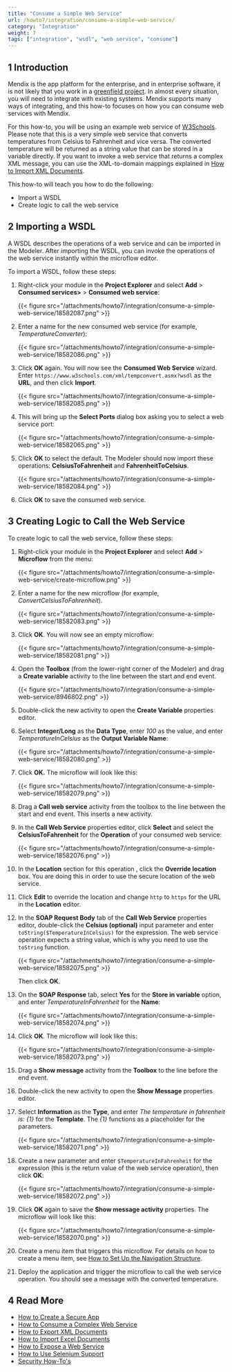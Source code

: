 ```yaml
---
title: "Consume a Simple Web Service"
url: /howto7/integration/consume-a-simple-web-service/
category: "Integration"
weight: 7
tags: ["integration", "wsdl", "web service", "consume"]
---
```


## 1 Introduction

Mendix is the app platform for the enterprise, and in enterprise software, it is not likely that you work in a [greenfield project](https://en.wikipedia.org/wiki/Greenfield_project). In almost every situation, you will need to integrate with existing systems. Mendix supports many ways of integrating, and this how-to focuses on how you can consume web services with Mendix.

For this how-to, you will be using an example web service of [W3Schools](http://www.w3schools.com/). Please note that this is a very simple web service that converts temperatures from Celsius to Fahrenheit and vice versa. The converted temperature will be returned as a string value that can be stored in a variable directly. If you want to invoke a web service that returns a complex XML message, you can use the XML-to-domain mappings explained in [How to Import XML Documents](/howto7/integration/importing-xml-documents/).

This how-to will teach you how to do the following:

* Import a WSDL
* Create logic to call the web service

## 2 Importing a WSDL

A WSDL describes the operations of a web service and can be imported in the Modeler. After importing the WSDL, you can invoke the operations of the web service instantly within the microflow editor.

To import a WSDL, follow these steps:

1. Right-click your module in the **Project Explorer** and select **Add** > **Consumed services>** > **Consumed web service**:

    {{< figure src="/attachments/howto7/integration/consume-a-simple-web-service/18582087.png" >}}

2. Enter a name for the new consumed web service (for example, *TemperatureConverter*):

    {{< figure src="/attachments/howto7/integration/consume-a-simple-web-service/18582086.png" >}}

3. Click **OK** again. You will now see the **Consumed Web Service** wizard. Enter `https://www.w3schools.com/xml/tempconvert.asmx?wsdl` as the **URL**, and then click **Import**.

    {{< figure src="/attachments/howto7/integration/consume-a-simple-web-service/18582085.png" >}}

4. This will bring up the **Select Ports** dialog box asking you to select a web service port:

    {{< figure src="/attachments/howto7/integration/consume-a-simple-web-service/18582065.png" >}}

5. Click **OK** to select the default. The Modeler should now import these operations: **CelsiusToFahrenheit** and **FahrenheitToCelsius**.

    {{< figure src="/attachments/howto7/integration/consume-a-simple-web-service/18582084.png" >}}

6. Click **OK** to save the consumed web service.

## 3 Creating Logic to Call the Web Service

To create logic to call the web service, follow these steps:

1. Right-click your module in the **Project Explorer** and select **Add** > **Microflow** from the menu:

    {{< figure src="/attachments/howto7/integration/consume-a-simple-web-service/create-microflow.png" >}}

2. Enter a name for the new microflow (for example, *ConvertCelsiusToFahrenheit*).

    {{< figure src="/attachments/howto7/integration/consume-a-simple-web-service/18582083.png" >}}

3. Click **OK**. You will now see an empty microflow:

    {{< figure src="/attachments/howto7/integration/consume-a-simple-web-service/18582081.png" >}}

4. Open the **Toolbox** (from the lower-right corner of the Modeler) and drag a **Create variable** activity to the line between the start and end event.

    {{< figure src="/attachments/howto7/integration/consume-a-simple-web-service/8946802.png" >}}

5. Double-click the new activity to open the **Create Variable** properties editor.
6. Select **Integer/Long** as the **Data Type**, enter *100* as the value, and enter *TemperatureInCelsius* as the **Output Variable Name**:

    {{< figure src="/attachments/howto7/integration/consume-a-simple-web-service/18582080.png" >}}

7. Click **OK.** The microflow will look like this:

    {{< figure src="/attachments/howto7/integration/consume-a-simple-web-service/18582079.png" >}}

8. Drag a **Call web service** activity from the toolbox to the line between the start and end event. This inserts a new activity.
9. In the **Call Web Service** properties editor, click **Select** and select the **CelsiusToFahrenheit** for the **Operation** of your consumed web service:

    {{< figure src="/attachments/howto7/integration/consume-a-simple-web-service/18582076.png" >}}

10. In the **Location** section for this operation , click the **Override location** box. You are doing this in order to use the secure location of the web service.
11. Click **Edit** to override the location and change `http` to `https` for the URL in the **Location** editor.
12. In the **SOAP Request Body** tab of the **Call Web Service** properties editor, double-click the **Celsius (optional)** input parameter and enter `toString($TemperatureInCelsius)` for the expression. The web service operation expects a string value, which is why you need to use the `toString` function. 

    {{< figure src="/attachments/howto7/integration/consume-a-simple-web-service/18582075.png" >}}

    Then click **OK**.
13. On the **SOAP Response** tab, select **Yes** for the **Store in variable** option, and enter *TemperatureInFahrenheit* for the **Name**:

    {{< figure src="/attachments/howto7/integration/consume-a-simple-web-service/18582074.png" >}}

14. Click **OK**. The microflow will look like this:

    {{< figure src="/attachments/howto7/integration/consume-a-simple-web-service/18582073.png" >}}

15. Drag a **Show message** activity from the **Toolbox** to the line before the end event.
16. Double-click the new activity to open the **Show Message** properties editor.
17. Select **Information** as the **Type**, and enter *The temperature in fahrenheit is: {1}* for the **Template**. The *{1}* functions as a placeholder for the parameters.

    {{< figure src="/attachments/howto7/integration/consume-a-simple-web-service/18582071.png" >}}

18. Create a new parameter and enter `$TemperatureInFahrenheit` for the expression (this is the return value of the web service operation), then click **OK**:

    {{< figure src="/attachments/howto7/integration/consume-a-simple-web-service/18582072.png" >}}

19. Click **OK** again to save the **Show message activity** properties. The microflow will look like this:

    {{< figure src="/attachments/howto7/integration/consume-a-simple-web-service/18582070.png" >}}

20. Create a menu item that triggers this microflow. For details on how to create a menu item, see [How to Set Up the Navigation Structure](/howto7/general/setting-up-the-navigation-structure/).
21. Deploy the application and trigger the microflow to call the web service operation. You should see a message with the converted temperature.

## 4 Read More

* [How to Create a Secure App](/howto7/security/create-a-secure-app/)
* [How to Consume a Complex Web Service](/howto7/integration/consume-a-complex-web-service/)
* [How to Export XML Documents](/howto7/integration/export-xml-documents/)
* [How to Import Excel Documents](/howto7/integration/importing-excel-documents/)
* [How to Expose a Web Service](/howto7/integration/expose-a-web-service/)
* [How to Use Selenium Support](/howto7/integration/selenium-support/)
* [Security How-To's](/howto7/security/)
